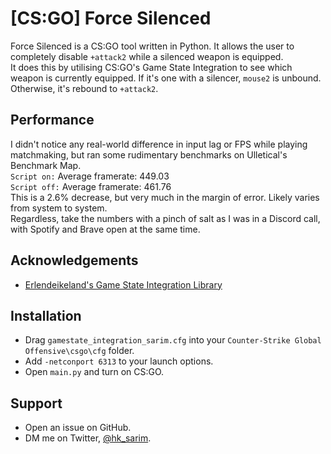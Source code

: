 # [CS:GO] Force Silenced
Force Silenced is a CS:GO tool written in Python. It allows the user to completely disable `+attack2` while a silenced weapon is equipped.  
It does this by utilising CS:GO's Game State Integration to see which weapon is currently equipped. If it's one with a silencer, `mouse2` is unbound. Otherwise, it's rebound to `+attack2`.

## Performance
I didn't notice any real-world difference in input lag or FPS while playing matchmaking, but ran some rudimentary benchmarks on Ulletical's Benchmark Map.  
`Script on:`  Average framerate: 449.03  
`Script off:` Average framerate: 461.76  
This is a 2.6% decrease, but very much in the margin of error. Likely varies from system to system.  
Regardless, take the numbers with a pinch of salt as I was in a Discord call, with Spotify and Brave open at the same time. 

## Acknowledgements
 - [Erlendeikeland's Game State Integration Library](https://github.com/Erlendeikeland/csgo-gsi-python)

## Installation
- Drag `gamestate_integration_sarim.cfg` into your `Counter-Strike Global Offensive\csgo\cfg` folder.
- Add `-netconport 6313` to your launch options.
- Open `main.py` and turn on CS:GO.

## Support
- Open an issue on GitHub.
- DM me on Twitter, [@hk_sarim](https://twitter.com/hk_sarim).

